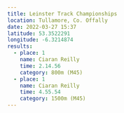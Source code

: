 ```yaml
---
title: Leinster Track Championships
location: Tullamore, Co. Offally
date: 2022-03-27 15:37
latitude: 53.3522291
longitude: -6.3214874
results:
  - place: 1
    name: Ciaran Reilly
    time: 2.14.56
    category: 800m (M45)
  - place: 1
    name: Ciaran Reilly
    time: 4.55.54
    category: 1500m (M45)
---
```

